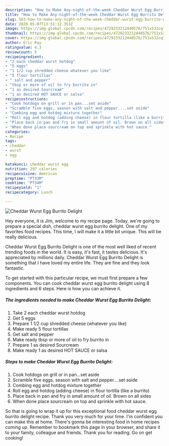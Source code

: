 ```yaml
---
description: "How to Make Any-night-of-the-week Cheddar Wurst Egg Burrito Delight"
title: "How to Make Any-night-of-the-week Cheddar Wurst Egg Burrito Delight"
slug: 563-how-to-make-any-night-of-the-week-cheddar-wurst-egg-burrito-delight
date: 2020-05-07T13:51:12.353Z
image: https://img-global.cpcdn.com/recipes/4729233212440576/751x532cq70/cheddar-wurst-egg-burrito-delight-recipe-main-photo.jpg
thumbnail: https://img-global.cpcdn.com/recipes/4729233212440576/751x532cq70/cheddar-wurst-egg-burrito-delight-recipe-main-photo.jpg
cover: https://img-global.cpcdn.com/recipes/4729233212440576/751x532cq70/cheddar-wurst-egg-burrito-delight-recipe-main-photo.jpg
author: Eric Ray
ratingvalue: 4.3
reviewcount: 5
recipeingredient:
- "2 each cheddar wurst hotdog"
- "5 eggs"
- "1 1/2 cup shredded cheese whatever you like"
- "5 flour tortillas"
- " salt and pepper"
- "tbsp or more of oil to fry burrito in"
- "1 as desired Sourcream"
- "1 as desired HOT SAUCE or salsa"
recipeinstructions:
- "Cook hotdogs on grill or in pan...set aside"
- "Scramble five eggs, season with salt and pepper....set aside"
- "Combing egg and hotdog mixture together"
- "Roll egg and hotdog (adding cheese) in flour tortilla (like a burrito)"
- "Place back in pan and fry in small amount of oil. Brown on all sides"
- "When done place sourcream on top and sprinkle with hot sauce."
categories:
- Recipe
tags:
- cheddar
- wurst
- egg

katakunci: cheddar wurst egg 
nutrition: 297 calories
recipecuisine: American
preptime: "PT33M"
cooktime: "PT34M"
recipeyield: "1"
recipecategory: Lunch

---
```



![Cheddar Wurst Egg Burrito Delight](https://img-global.cpcdn.com/recipes/4729233212440576/751x532cq70/cheddar-wurst-egg-burrito-delight-recipe-main-photo.jpg)

Hey everyone, it is Jim, welcome to my recipe page. Today, we're going to prepare a special dish, cheddar wurst egg burrito delight. One of my favorites food recipes. This time, I will make it a little bit unique. This will be really delicious.

Cheddar Wurst Egg Burrito Delight is one of the most well liked of recent trending foods in the world. It is easy, it's fast, it tastes delicious. It's appreciated by millions daily. Cheddar Wurst Egg Burrito Delight is something that I have loved my entire life. They are fine and they look fantastic.




To get started with this particular recipe, we must first prepare a few components. You can cook cheddar wurst egg burrito delight using 8 ingredients and 6 steps. Here is how you can achieve it.

<!--inarticleads1-->

##### The ingredients needed to make Cheddar Wurst Egg Burrito Delight:

1. Take 2 each cheddar wurst hotdog
1. Get 5 eggs
1. Prepare 1 1/2 cup shredded cheese (whatever you like)
1. Make ready 5 flour tortillas
1. Get  salt and pepper
1. Make ready tbsp or more of oil to fry burrito in
1. Prepare 1 as desired Sourcream
1. Make ready 1 as desired HOT SAUCE or salsa




<!--inarticleads2-->

##### Steps to make Cheddar Wurst Egg Burrito Delight:

1. Cook hotdogs on grill or in pan...set aside
1. Scramble five eggs, season with salt and pepper....set aside
1. Combing egg and hotdog mixture together
1. Roll egg and hotdog (adding cheese) in flour tortilla (like a burrito)
1. Place back in pan and fry in small amount of oil. Brown on all sides
1. When done place sourcream on top and sprinkle with hot sauce.




So that is going to wrap it up for this exceptional food cheddar wurst egg burrito delight recipe. Thank you very much for your time. I'm confident you can make this at home. There's gonna be interesting food in home recipes coming up. Remember to bookmark this page in your browser, and share it to your family, colleague and friends. Thank you for reading. Go on get cooking!
